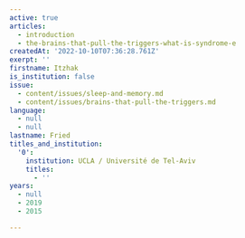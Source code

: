 ```yaml
---
active: true
articles:
  - introduction
  - the-brains-that-pull-the-triggers-what-is-syndrome-e
createdAt: '2022-10-10T07:36:28.761Z'
exerpt: ''
firstname: Itzhak
is_institution: false
issue:
  - content/issues/sleep-and-memory.md
  - content/issues/brains-that-pull-the-triggers.md
language:
  - null
  - null
lastname: Fried
titles_and_institution:
  '0':
    institution: UCLA / Université de Tel-Aviv
    titles:
      - ''
years:
  - null
  - 2019
  - 2015

---
```

